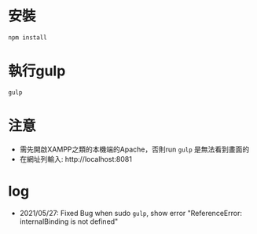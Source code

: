 # 安裝

` npm install `

# 執行gulp

` gulp `


# 注意

- 需先開啟XAMPP之類的本機端的Apache，否則run `gulp` 是無法看到畫面的
- 在網址列輸入: http://localhost:8081


# log

- 2021/05/27: Fixed Bug when sudo `gulp`, show error "ReferenceError: internalBinding is not defined"